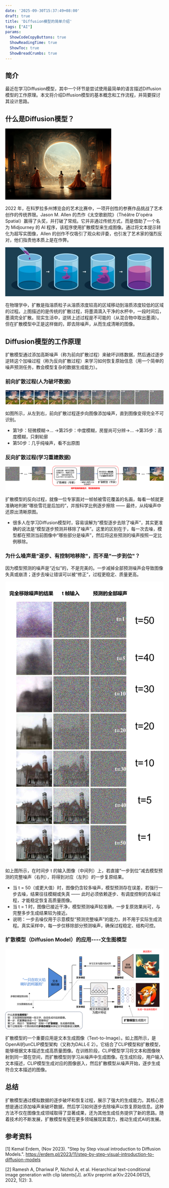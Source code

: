```yaml
---
date: '2025-09-30T15:37:49+08:00'
draft: true
title: 'Diffusion模型的简单介绍'
tags: ["AI"]
params:
  ShowCodeCopyButtons: true
  ShowReadingTime: true
  ShowToc: true
  ShowBreadCrumbs: true
---
```


## 简介

最近在学习Diffusion模型，其中一个环节是尝试使用最简单的语言描述Diffusion模型的工作原理。本文将介绍Diffusion模型的基本概念和工作流程，并简要探讨其设计思路。

## 什么是Diffusion模型？

![太空歌剧院](/content/docs/img/intro_diffusion/Théâtre%20D'opéra%20Spatial.png "太空歌剧院")

2022 年，在科罗拉多州博览会的艺术比赛中，一项开创性的参赛作品挑战了艺术创作的传统界限。Jason M. Allen 的杰作《太空歌剧院》（Théâtre D'opéra Spatial）赢得了头奖，并打破了常规。它并非通过传统方式，而是借助了一个名为 Midjourney 的 AI 程序，该程序使用扩散模型来生成图像。通过将文本提示转化为超写实图像，Allen 的创作不仅吸引了观众和评委，也引发了艺术家的强烈反对，他们指责他本质上是在作弊。

![墨水在水中扩散](/content/docs/img/intro_diffusion/ink_diffusion_in_water.jpg "墨水在水中扩散")

在物理学中，扩散是指溶质粒子从溶质浓度较高的区域移动到溶质浓度较低的区域的过程。上图描述的是传统的扩散过程，将墨滴滴入干净的水杯中，一段时间后，墨滴完全扩散。现实生活中，逆转上述过程是不可能的（从混合物中取出墨滴）。但在扩散模型中正是这样做的，即去除噪声，从而生成清晰的图像。

## Diffusion模型的工作原理

扩散模型通过添加高斯噪声（称为前向扩散过程）来破坏训练数据，然后通过逐步逆转这个加噪过程（称为反向扩散过程）来学习如何恢复原始信息（用一个简单的噪声预测任务，教会模型复杂的数据生成能力）。

### 前向扩散过程(人为破坏数据)

![前向扩散过程](/content/docs/img/intro_diffusion/foward_diffusion.jpg "前向扩散过程")

如图所示，从左到右，前向扩散过程逐步向图像添加噪声，直到图像变得完全不可识别。

- 第1步：轻微模糊→… →第25步：中度模糊，房屋尚可分辨→… →第35步：高度模糊，只剩轮廓
- 第50步：几乎纯噪声，看不出原图

### 反向扩散过程(学习重建数据)

![反向扩散过程](/content/docs/img/intro_diffusion/reverse_diffusion.png "反向扩散过程")

扩散模型的反向过程，就像一位专家面对一帧帧被雪花覆盖的名画，每看一帧就更准确地判断“哪些雪花是后加的”，并按科学比例逐步擦除 —— 最终，从纯噪声中还原出清晰原图。

- 很多人在学习Diffusion模型时，容易误解为“模型逐步去除了噪声”，其实更准确的说法是“模型逐步预测并移除了噪声”。这里的区别在于，每一次去噪，模型都在预测当前图像中“哪些部分是噪声”，然后将这些预测的噪声按照一定比例移除。

### 为什么噪声是"逐步、有控制地移除"，而不是"一步到位"？

因为模型预测的噪声是“近似”的，不是完美的。一步减掉全部预测噪声会导致图像失真或崩溃；逐步去噪让错误可以被“修正”，过程更稳定、质量更高。

![一步到位实验](/content/docs/img/intro_diffusion/why_not_one_step.png "一步到位实验")

如上图所示，在时间步 t 的输入图像（中间列）上，若直接“一步到位”减去模型预测的完整噪声（右列），将得到对应（左列）的一步复原结果。

- 当 t = 50（或更大值）时，图像仍含较多噪声，模型预测存在误差，若强行一步去噪，结果往往模糊或失真 —— 此时必须依赖逐步、有调度控制的去噪过程，才能稳定恢复高质量图像。
- 当 t = 1 时，图像已接近干净，模型预测噪声较准确，一步复原效果尚可，与完整多步生成结果较为接近。
- 说明：一步去噪仅用于示意模型“预测完整噪声”的能力，并不用于实际生成流程。真实采样中，每一步仅移除部分预测噪声，确保过程稳定、结构可控。

### 扩散模型（Diffusion Model）的应用----文生图模型

![文生图模型](/content/docs/img/intro_diffusion/unCLIP.png "文生图模型")

扩散模型的一个重要应用是文本生成图像（Text-to-Image）。如上图所示，是OpenAI的unCLIP模型架构（又称为DALL·E 2）。它结合了CLIP模型和扩散模型，能够根据文本描述生成高质量图像。在训练阶段，CLIP模型学习将文本和图像映射到同一潜在空间，而扩散模型则学习从噪声中生成图像。在生成阶段，用户输入文本描述，CLIP模型生成对应的图像嵌入，然后扩散模型从噪声开始，逐步生成符合文本描述的图像。

## 总结

扩散模型通过模拟数据的逐步破坏和恢复过程，展示了强大的生成能力。其核心思想是通过添加噪声来破坏数据，然后学习如何逐步去除噪声以恢复原始信息。这种方法不仅在图像生成领域取得了显著成果，还为其他生成任务提供了新的思路。随着技术的不断发展，扩散模型有望在更多领域展现其潜力，推动生成式AI的发展。

## 参考资料

[1] Kemal Erdem, (Nov 2023). "Step by Step visual introduction to Diffusion Models.". https://erdem.pl/2023/11/step-by-step-visual-introduction-to-diffusion-models

[2] Ramesh A, Dhariwal P, Nichol A, et al. Hierarchical text-conditional image generation with clip latents[J]. arXiv preprint arXiv:2204.06125, 2022, 1(2): 3.
